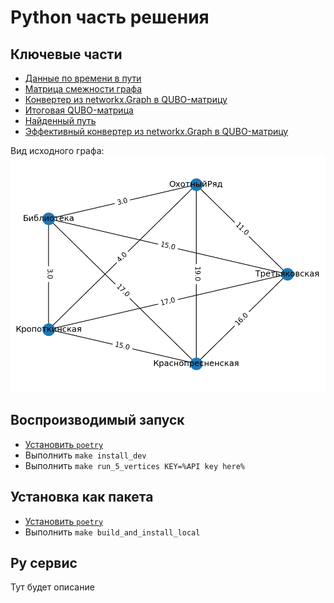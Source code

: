 # Python часть решения

## Ключевые части

- [Данные по времени в пути](./data/paths.csv)
- [Матрица смежности графа](./data/results/adj.npy)
- [Конвертер из networkx.Graph в QUBO-матрицу](./solution/converters/tsp2qubo.py)
- [Итоговая QUBO-матрица](./data/results/Q.npy)
- [Найденный путь](./data/results/answer.csv)
- [Эффективный конвертер из networkx.Graph в QUBO-матрицу](./solution/service/solver/eff_tsp2qubo.py)

Вид исходного графа:
![](./data/results/problem_graph.png)

## Воспроизводимый запуск

- [Установить `poetry`](https://python-poetry.org/docs/#installation)
- Выполнить `make install_dev`
- Выполнить `make run_5_vertices KEY=%API key here%`

## Установка как пакета

- [Установить `poetry`](https://python-poetry.org/docs/#installation)
- Выполнить `make build_and_install_local`

## Py сервис

Тут будет описание

